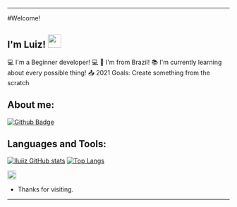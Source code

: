 ---------------------------------------------------------------------------------------------------------------
#Welcome!

## I'm Luiz! <img src=https://github.com/TheDudeThatCode/TheDudeThatCode/blob/master/Assets/Earth.gif width="30">

:computer: I'm a Beginner developer! 💻
:house_with_garden: I'm from Brazil!
:books: I'm currently learning about every possible thing!
:outbox_tray: 2021 Goals: Create something from the scratch

## About me:

[![Github Badge](https://img.shields.io/badge/-Github-000?style=flat-square&logo=Github&logoColor=white&link=LINK_GIT)](https://github.com/lluiiz)

## Languages and Tools:

[![lluiiz GitHub stats](https://github-readme-stats.vercel.app/api?username=lluiiz)](https://github.com/lluiiz/github-readme-stats)
[![Top Langs](https://github-readme-stats.vercel.app/api/top-langs/?username=lluiiz&layout=compact)](https://github.com/lluiiz/github-readme-stats)

<code><img height="20" src="https://img.shields.io/badge/Java-ED8B00?style=for-the-badge&logo=java&logoColor=white" ></code>

- Thanks for visiting.
---------------------------------------------------------------------------------------------------------------